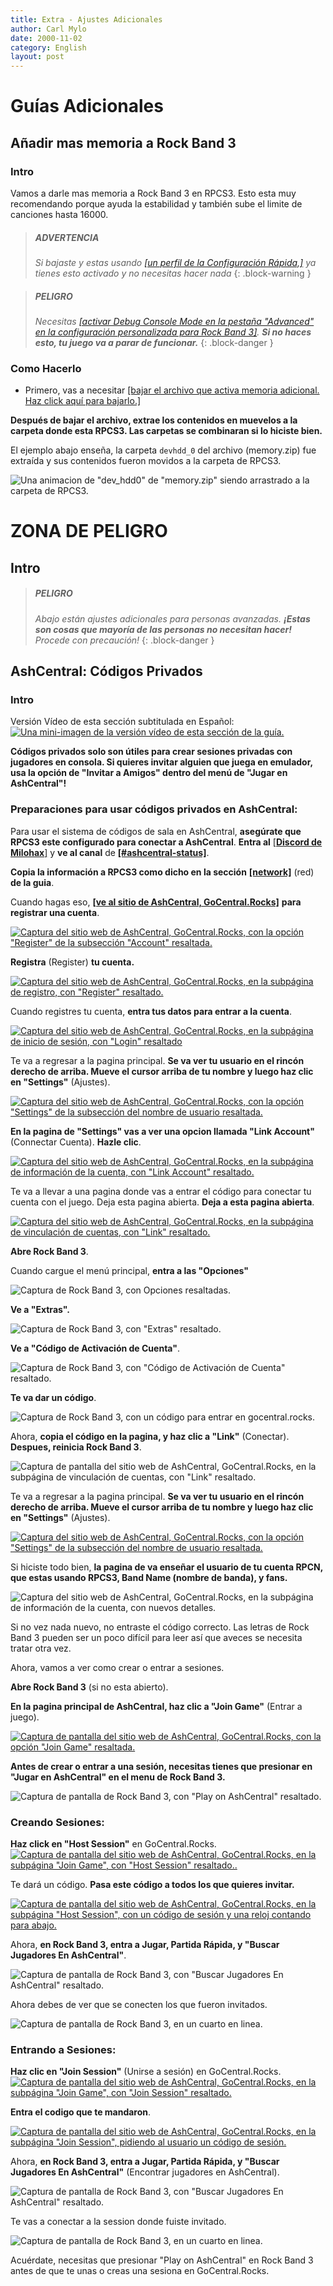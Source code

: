 ```yaml
---
title: Extra - Ajustes Adicionales
author: Carl Mylo
date: 2000-11-02
category: English
layout: post
---
```


# Guías Adicionales

## Añadir mas memoria a Rock Band 3

### Intro

Vamos a darle mas memoria a Rock Band 3 en RPCS3. Esto esta muy recomendando porque ayuda la estabilidad y también sube el limite de canciones hasta 16000.

> ##### ADVERTENCIA
>
> _Si bajaste y estas usando [[un perfil de la Configuración Rápida,]](https://hmxmilohax.github.io/rb3-pc/espanol/configuracionrapida/) ya tienes esto activado y no necesitas hacer nada_
{: .block-warning  }

> ##### PELIGRO
>
> _Necesitas [[activar Debug Console Mode en la pestaña "Advanced" en la configuración personalizada para Rock Band 3]](https://hmxmilohax.github.io/rb3-pc/espanol/configuracionpersonalizada/#advanced). **Si no haces esto, tu juego va a parar de funcionar.**_
{: .block-danger  }

### Como Hacerlo

* Primero, vas a necesitar [[bajar el archivo que activa memoria adicional. Haz click aquí para bajarlo.]](https://github.com/hmxmilohax/rb3-pc/raw/main/config/customconfig/memory.zip)

**Después de bajar el archivo, extrae los contenidos en muevelos a la carpeta donde esta RPCS3. Las carpetas se combinaran si lo hiciste bien.**

El ejemplo abajo enseña, la carpeta `devhdd_0` del archivo (memory.zip) fue extraída y sus contenidos fueron movidos a la carpeta de RPCS3.

![Una animacion de "dev_hdd0" de "memory.zip" siendo arrastrado a la carpeta de RPCS3.](https://raw.githubusercontent.com/hmxmilohax/rb3-pc/main/assets/images/cust/himem.gif "Recommended.zip")


# ZONA DE PELIGRO

## Intro

> ##### PELIGRO
>
> _Abajo están ajustes adicionales para personas avanzadas. **¡Estas son cosas que mayoría de las personas no necesitan hacer!** Procede con precaución!_
{: .block-danger  }

## AshCentral: Códigos Privados

### Intro

Versión Vídeo de esta sección subtitulada en Español:  
[![Una mini-imagen de la versión vídeo de esta sección de la guía.](https://raw.githubusercontent.com/hmxmilohax/rb3-pc/main/assets/images/ash/vidthumb.png)](https://youtu.be/pfEUYhzw1ds "Rock Band 3 Multiplayer with Room Codes! [RPCS3] - YouTube")

**Códigos privados solo son útiles para crear sesiones privadas con jugadores en consola. Si quieres invitar alguien que juega en emulador, usa la opción de "Invitar a Amigos" dentro del menú de "Jugar en AshCentral"!**

### Preparaciones para usar códigos privados en AshCentral:

Para usar el sistema de códigos de sala en AshCentral, **asegúrate que RPCS3 este configurado para conectar a AshCentral**. **Entra al** [[**Discord de Milohax**]](https://rb3dx.neocities.org/discord) y **ve al canal** de **[\[#ashcentral-status\]](https://discord.com/channels/961352072140324924/1153056600030973992)**.

**Copia la información a RPCS3 como dicho en la sección** [**[network]**](https://hmxmilohax.github.io/rb3-pc/espanol/configuracionpersonalizada/#network) (red) **de la guia**.

Cuando hagas eso, [**[ve al sitio de AshCentral, GoCentral.Rocks]**](https://gocentral.rocks/) **para registrar una cuenta**.

[![Captura del sitio web de AshCentral, GoCentral.Rocks, con la opción "Register" de la subsección "Account" resaltada.](https://raw.githubusercontent.com/hmxmilohax/rb3-pc/main/assets/images/ash/splash.png)](https://gocentral.rocks/ "GoCentral")

**Registra** (Register) **tu cuenta.**

[![Captura del sitio web de AshCentral, GoCentral.Rocks, en la subpágina de registro, con "Register" resaltado.](https://raw.githubusercontent.com/hmxmilohax/rb3-pc/main/assets/images/ash/register.png)](https://gocentral.rocks/register "GoCentral - Register")

Cuando registres tu cuenta, **entra tus datos para entrar a la cuenta**.

[![Captura del sitio web de AshCentral, GoCentral.Rocks, en la subpágina de inicio de sesión, con "Login" resaltado](https://raw.githubusercontent.com/hmxmilohax/rb3-pc/main/assets/images/ash/login.png)](https://gocentral.rocks/login "GoCentral - Login")

Te va a regresar a la pagina principal. **Se va ver tu usuario en el rincón derecho de arriba. Mueve el cursor arriba de tu nombre y luego haz clic en "Settings"** (Ajustes).

[![Captura del sitio web de AshCentral, GoCentral.Rocks, con la opción "Settings" de la subsección del nombre de usuario resaltada.](https://raw.githubusercontent.com/hmxmilohax/rb3-pc/main/assets/images/ash/splashsettings.png)](https://gocentral.rocks/settings "GoCentral")

**En la pagina de "Settings" vas a ver una opcion llamada "Link Account"** (Connectar Cuenta). **Hazle clic**.

[![Captura del sitio web de AshCentral, GoCentral.Rocks, en la subpágina de información de la cuenta, con "Link Account" resaltado.](https://raw.githubusercontent.com/hmxmilohax/rb3-pc/main/assets/images/ash/settings.png)](https://gocentral.rocks/link "GoCentral")

Te va a llevar a una pagina donde vas a entrar el código para conectar tu cuenta con el juego. Deja esta pagina abierta. **Deja a esta pagina abierta**.

[![Captura del sitio web de AshCentral, GoCentral.Rocks, en la subpágina de vinculación de cuentas, con "Link" resaltado.](https://raw.githubusercontent.com/hmxmilohax/rb3-pc/main/assets/images/ash/link.png)](https://gocentral.rocks/link "GoCentral")

**Abre Rock Band 3**.

Cuando cargue el menú principal, **entra a las "Opciones"**

![Captura de Rock Band 3, con Opciones resaltadas.](https://raw.githubusercontent.com/hmxmilohax/rb3-pc/main/assets/images/ash/optionses.png "Rock Band 3: Options")

**Ve a "Extras".**

![Captura de Rock Band 3, con "Extras" resaltado.](https://raw.githubusercontent.com/hmxmilohax/rb3-pc/main/assets/images/ash/extrases.png "Rock Band 3: Extras")

**Ve a "Código de Activación de Cuenta"**.

![Captura de Rock Band 3, con "Código de Activación de Cuenta" resaltado.](https://raw.githubusercontent.com/hmxmilohax/rb3-pc/main/assets/images/ash/accountlinkingcodees.png "Rock Band 3: Código de Activación de Cuenta")

**Te va dar un código**.

![Captura de Rock Band 3, con un código para entrar en gocentral.rocks.](https://raw.githubusercontent.com/hmxmilohax/rb3-pc/main/assets/images/ash/codees.png "Rock Band 3: Code Here")

Ahora, **copia el código en la pagina, y haz clic a "Link"** (Conectar). **Despues, reinicia Rock Band 3**.

![Captura de pantalla del sitio web de AshCentral, GoCentral.Rocks, en la subpágina de vinculación de cuentas, con "Link" resaltado.](https://raw.githubusercontent.com/hmxmilohax/rb3-pc/main/assets/images/ash/link.png "GoCentral - Link Account")

Te va a regresar a la pagina principal. **Se va ver tu usuario en el rincón derecho de arriba. Mueve el cursor arriba de tu nombre y luego haz clic en "Settings"** (Ajustes).

[![Captura del sitio web de AshCentral, GoCentral.Rocks, con la opción "Settings" de la subsección del nombre de usuario resaltada.](https://raw.githubusercontent.com/hmxmilohax/rb3-pc/main/assets/images/ash/splashsettings.png)](https://gocentral.rocks/settings "GoCentral")

Si hiciste todo bien, **la pagina de va enseñar el usuario de tu cuenta RPCN, que estas usando RPCS3, Band Name (nombre de banda), y fans.**

![Captura del sitio web de AshCentral, GoCentral.Rocks, en la subpágina de información de la cuenta, con nuevos detalles.](https://raw.githubusercontent.com/hmxmilohax/rb3-pc/main/assets/images/ash/linked.png "GoCentral - Settings")

Si no vez nada nuevo, no entraste el código correcto. Las letras de Rock Band 3 pueden ser un poco difícil para leer así que aveces se necesita tratar otra vez. 

Ahora, vamos a ver como crear o entrar a sesiones.

**Abre Rock Band 3** (si no esta abierto).

**En la pagina principal de AshCentral, haz clic a "Join Game"** (Entrar a juego).

[![Captura de pantalla del sitio web de AshCentral, GoCentral.Rocks, con la opción "Join Game" resaltada.](https://raw.githubusercontent.com/hmxmilohax/rb3-pc/main/assets/images/ash/joingame.png)](https://gocentral.rocks/sessions "GoCentral")

**Antes de crear o entrar a una sesión, necesitas tienes que presionar en "Jugar en AshCentral" en el menu de Rock Band 3.**

![Captura de pantalla de Rock Band 3, con "Play on AshCentral" resaltado.](https://raw.githubusercontent.com/hmxmilohax/rb3-pc/main/assets/images/ash/ashcentrales.png "Rock Band 3: Play on AshCentral")


### Creando Sesiones:

**Haz click en "Host Session"** en GoCentral.Rocks.
[![Captura de pantalla del sitio web de AshCentral, GoCentral.Rocks, en la subpágina "Join Game", con "Host Session" resaltado..](https://raw.githubusercontent.com/hmxmilohax/rb3-pc/main/assets/images/ash/hostsession.png)](https://gocentral.rocks/sessions/ "GoCentral - Host Session")

Te dará un código. **Pasa este código a todos los que quieres invitar.**

[![Captura de pantalla del sitio web de AshCentral, GoCentral.Rocks, en la subpágina "Host Session", con un código de sesión y una reloj contando para abajo.](https://raw.githubusercontent.com/hmxmilohax/rb3-pc/main/assets/images/ash/hostroom.png)](https://gocentral.rocks/sessions/host "GoCentral - Host Session")

Ahora, **en Rock Band 3, entra a Jugar, Partida Rápida, y "Buscar Jugadores En AshCentral"**.

![Captura de pantalla de Rock Band 3, con "Buscar Jugadores En AshCentral" resaltado.](https://raw.githubusercontent.com/hmxmilohax/rb3-pc/main/assets/images/ash/findashcentralplayerses.png "Rock Band 3: Buscar Jugadores En AshCentral")

Ahora debes de ver que se conecten los que fueron invitados.

![Captura de pantalla de Rock Band 3, en un cuarto en linea.](https://raw.githubusercontent.com/hmxmilohax/rb3-pc/main/assets/images/ash/hostlobbyes.png "Rock Band 3: Buscando jugadores en AshCentral")

### Entrando a Sesiones:

**Haz clic en "Join Session"** (Unirse a sesión) en GoCentral.Rocks.
[![Captura de pantalla del sitio web de AshCentral, GoCentral.Rocks, en la subpágina "Join Game", con "Join Session" resaltado.](https://raw.githubusercontent.com/hmxmilohax/rb3-pc/main/assets/images/ash/joinsession.png)](https://gocentral.rocks/sessions/ "GoCentral - Join Session")

**Entra el codigo que te mandaron**.

[![Captura de pantalla del sitio web de AshCentral, GoCentral.Rocks, en la subpágina "Join Session", pidiendo al usuario un código de sesión.](https://raw.githubusercontent.com/hmxmilohax/rb3-pc/main/assets/images/ash/joinroom.png)](https://gocentral.rocks/sessions/join "GoCentral - Join Session")

Ahora, **en Rock Band 3, entra a Jugar, Partida Rápida, y "Buscar Jugadores En AshCentral"** (Encontrar jugadores en AshCentral).

![Captura de pantalla de Rock Band 3, con "Buscar Jugadores En AshCentral" resaltado.](https://raw.githubusercontent.com/hmxmilohax/rb3-pc/main/assets/images/ash/findashcentralplayerses.png "Rock Band 3: Buscar Jugadores En AshCentral")

Te vas a conectar a la session donde fuiste invitado.

![Captura de pantalla de Rock Band 3, en un cuarto en linea.](https://raw.githubusercontent.com/hmxmilohax/rb3-pc/main/assets/images/ash/joinlobbyes.png "Rock Band 3: Buscando jugadores en AshCentral...")

Acuérdate, necesitas que presionar "Play on AshCentral" en Rock Band 3 antes de que te unas o creas una sesiona en GoCentral.Rocks.